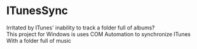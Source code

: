 # ITunesSync

Irritated by ITunes' inability to track a folder full of albums?  
This project for Windows is uses COM Automation to synchronize ITunes With a folder full of music
